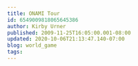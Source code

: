 ```yaml
---
title: ONAMI Tour
id: 6549009818065645386
author: Kirby Urner
published: 2009-11-25T16:05:00.001-08:00
updated: 2020-10-06T21:13:47.140-07:00
blog: world_game
tags: 
---
```


